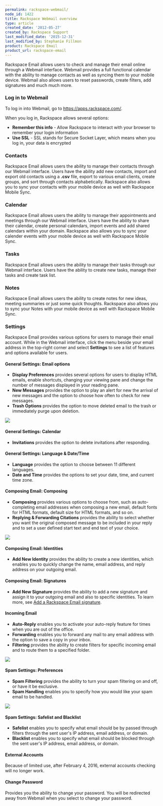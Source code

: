 ```yaml
---
permalink: rackspace-webmail/
node_id: 1422
title: Rackspace Webmail overview
type: article
created_date: '2012-05-27'
created_by: Rackspace Support
last_modified_date: '2015-12-31'
last_modified_by: Stephanie Fillmon
product: Rackspace Email
product_url: rackspace-email
---
```


Rackspace Email allows users to check and manage their email online
through a Webmail interface. Webmail provides a full functional calendar
with the ability to manage contacts as well as syncing them to your
mobile device. Webmail also allows users to reset passwords, create
filters, add signatures and much much more.

### Log in to Webmail

To log in into Webmail, go to <https://apps.rackspace.com/>.

When you log in, Rackspace allows several options:

- **Remember this info** - Allow Rackspace to interact with your browser to remember your login information
- **Use SSL** - SSL stands for Secure Socket Layer, which means when you log in, your data is encrypted

### Contacts

Rackspace Email allows users the ability to manage
their contacts through our Webmail interface. Users have the ability add
new contacts, import and export old contacts using a **.csv** file, export to
various email clients, create groups, and sort through contacts
alphabetically. Rackspace also allows you to sync your contacts with
your mobile device as well with Rackspace Mobile Sync.

### Calendar

Rackspace Email allows users the ability to manage
their appointments and meetings through our Webmail interface. Users
have the ability to share their calendar, create personal calendars,
import events and add shared calendars within your domain. Rackspace
also allows you to sync your calender events with your mobile device as
well with Rackspace Mobile Sync.

### Tasks

Rackspace Email allows users the ability to manage their
tasks through our Webmail interface. Users have the ability to create
new tasks, manage their tasks and create task list.

### Notes

Rackspace Email allows users the ability to create notes
for new ideas, meeting summaries or just some quick thoughts. Rackspace
also allows you to sync your Notes with your mobile device as well with
Rackspace Mobile Sync.

### Settings

Rackspace Email provides various options for users to
manage their email account. While in the Webmail interface, click the menu beside your email address in the top-right corner and select **Settings** to see a list of features and
options available for users.

#### General Settings: Email options

- **Display Preferences** provides several options for users to display HTML emails, enable shortcuts, changing your viewing pane and change the number of messages displayed in your reading pane.
- **New Messages** provides the option to play an alert for new the arrival of new messages and the option to choose how often to check for new messages.
- **Trash Options** provides the option to move deleted email to the trash or immediately purge upon deletion.

![](http://c15043262.r62.cf2.rackcdn.com/Webmail.png)

#### General Settings: Calendar

- **Invitations** provides the option to delete invitations after responding.

#### General Settings: Language & Date/Time

- **Language** provides the option to choose between 11 different languages.
- **Date and Time** provides the options to set your date, time, and current time zone.

#### Composing Email: Composing

- **Composing** provides various options to choose from, such as auto-completing email addresses when composing a new email, default fonts for HTML formats, default size for HTML formats, and so on.
- **Replying & Forwarding Citations** provides the ability to select whether you want the original composed message to be included in your reply and to set a user defined start text and end text of your choice.

![](http://c15043262.r62.cf2.rackcdn.com/Webmail2.png)

#### Composing Email: Identities

- **Add New Identity** provides the ability to create a new identities, which enables you to quickly change the name, email address, and reply address on your outgoing email.

#### Composing Email: Signatures

- **Add New Signature** provides the ability to add a new signature and assign it to your outgoing email and also to specific identities. To learn more, see [Add a Rackspace Email signature](/how-to/adding-a-signature-to-rackspace-email).

#### Incoming Email

- **Auto-Reply** enables you to activate your auto-reply feature for times when you are out of the office.
- **Forwarding** enables you to forward any mail to any email address with the option to save a copy in your inbox.
- **Filtering** provides the ability to create filters for specific incoming email and to route them to a specified folder.

![](http://c15043262.r62.cf2.rackcdn.com/Webmail3.png)

#### Spam Settings: Preferences

- **Spam Filtering** provides the ability to turn your spam filtering on and off, or have it be exclusive.
- **Spam Handling** enables you to specify how you would like your spam email to be handled.

![](http://c15043262.r62.cf2.rackcdn.com/Webmail4.png)

#### Spam Settings: Safelist and Blacklist

- **Safelist** enables you to specify what email should be by passed through filters through the sent user's IP address, email address, or domain.
- **Blacklist** enables you to specify what email should be blocked through the sent user's IP address, email address, or domain.

#### External Accounts

Because of limited use, after February 4, 2016, external accounts checking will no longer work.

#### Change Password

Provides you the ability to change your password. You will be redirected away from Webmail when you select to change your password.
